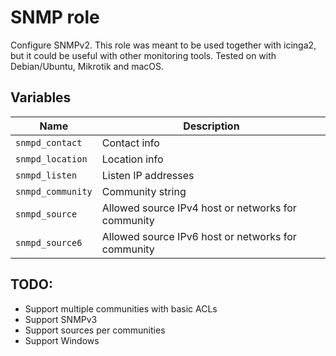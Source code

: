 # SNMP role

Configure SNMPv2. This role was meant to be used together with icinga2, but it could be useful with other monitoring tools.
Tested on with Debian/Ubuntu, Mikrotik and macOS.

## Variables

| Name              | Description |
| ----------------- | ----- |
| `snmpd_contact`   | Contact info |
| `snmpd_location`  | Location info |
| `snmpd_listen`    | Listen IP addresses |
| `snmpd_community` | Community string |
| `snmpd_source`    | Allowed source IPv4 host or networks for community |
| `snmpd_source6`   | Allowed source IPv6 host or networks for community |

## TODO:

* Support multiple communities with basic ACLs
* Support SNMPv3
* Support sources per communities
* Support Windows
